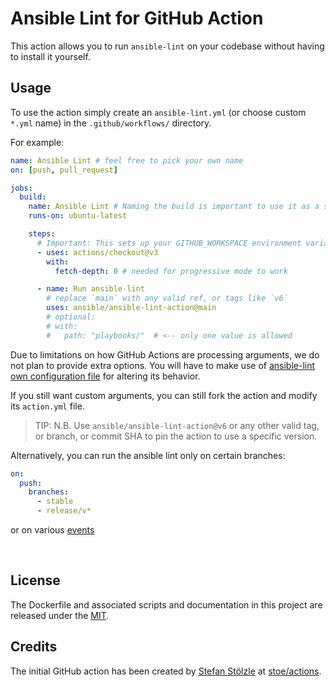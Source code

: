 # Ansible Lint for GitHub Action

This action allows you to run `ansible-lint` on your codebase without having
to install it yourself.

## Usage

To use the action simply create an `ansible-lint.yml` (or choose custom `*.yml` name) in the `.github/workflows/` directory.

For example:

```yaml
name: Ansible Lint # feel free to pick your own name
on: [push, pull_request]

jobs:
  build:
    name: Ansible Lint # Naming the build is important to use it as a status check
    runs-on: ubuntu-latest

    steps:
      # Important: This sets up your GITHUB_WORKSPACE environment variable
      - uses: actions/checkout@v3
        with:
          fetch-depth: 0 # needed for progressive mode to work

      - name: Run ansible-lint
        # replace `main` with any valid ref, or tags like `v6`
        uses: ansible/ansible-lint-action@main
        # optional:
        # with:
        #   path: "playbooks/"  # <-- only one value is allowed
```

Due to limitations on how GitHub Actions are processing arguments, we do not
plan to provide extra options. You will have to make use of [ansible-lint own configuration file](https://ansible-lint.readthedocs.io/en/latest/configuring/)
for altering its behavior.

If you still want custom arguments, you can still fork the action and modify
its `action.yml` file.

> TIP: N.B. Use `ansible/ansible-lint-action@v6` or any other valid tag, or branch, or commit SHA to pin the action to use a specific version.

Alternatively, you can run the ansible lint only on certain branches:

```yaml
on:
  push:
    branches:
      - stable
      - release/v*
```

or on various [events](https://help.github.com/en/articles/events-that-trigger-workflows)

<br>

## License

The Dockerfile and associated scripts and documentation in this project are released under the [MIT](license).

## Credits

The initial GitHub action has been created by [Stefan Stölzle](https://github.com/stoe) at
[stoe/actions](https://github.com/stoe/actions).
